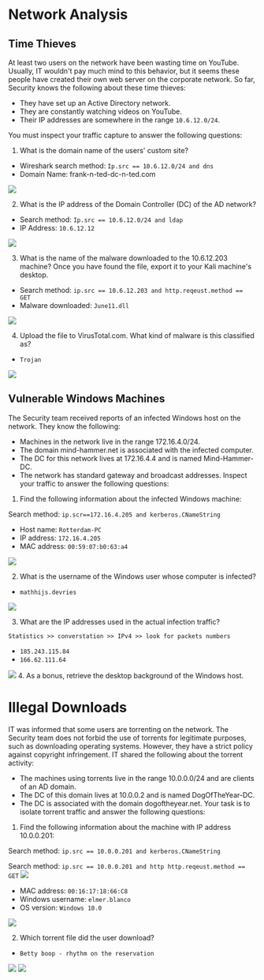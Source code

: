 


# Network Analysis

## Time Thieves
At least two users on the network have been wasting time on YouTube. Usually, IT
wouldn't pay much mind to this behavior, but it seems these people have created their
own web server on the corporate network. So far, Security knows the following about
these time thieves:

* They have set up an Active Directory network.
*  They are constantly watching videos on YouTube.
*  Their IP addresses are somewhere in the range `10.6.12.0/24`.

You must inspect your traffic capture to answer the following questions:
1. What is the domain name of the users' custom site?
* Wireshark search method: `Ip.src == 10.6.12.0/24 and dns`
* Domain Name: frank-n-ted-dc-n-ted.com

<img src="/Network Analysis/Images/1.png">

2. What is the IP address of the Domain Controller (DC) of the AD network?
* Search method: `Ip.src == 10.6.12.0/24 and ldap`
* IP Address: `10.6.12.12`
<img src="/Network Analysis/Images/4.png">

3. What is the name of the malware downloaded to the 10.6.12.203 machine? Once
you have found the file, export it to your Kali machine's desktop.
* Search method: `ip.src == 10.6.12.203 and http.reqeust.method == GET`
* Malware downloaded: `June11.dll`

<img src="/Network Analysis/Images/5.png">
     
4. Upload the file to VirusTotal.com. What kind of malware is this classified as?
* `Trojan`
<img src="/Network Analysis/Images/6.png"> 

## Vulnerable Windows Machines
The Security team received reports of an infected Windows host on the network. They
know the following:
* Machines in the network live in the range 172.16.4.0/24.
* The domain mind-hammer.net is associated with the infected computer.
* The DC for this network lives at 172.16.4.4 and is named Mind-Hammer-DC.
* The network has standard gateway and broadcast addresses.
Inspect your traffic to answer the following questions:
1. Find the following information about the infected Windows machine:

Search method: `ip.scr==172.16.4.205 and kerberos.CNameString`
* Host name: `Rotterdam-PC`
* IP address: `172.16.4.205`
* MAC address: `00:59:07:b0:63:a4`
<img src="/Network Analysis/Images/7.png">

2. What is the username of the Windows user whose computer is infected?
* `mathhijs.devries`
<img src="/Network Analysis/Images/8.png">

3. What are the IP addresses used in the actual infection traffic?

 `Statistics >> converstation >> IPv4 >> look for packets numbers`
* `185.243.115.84`
* `166.62.111.64`
<img src="/Network Analysis/Images/9.png">
4. As a bonus, retrieve the desktop background of the Windows host.


# Illegal Downloads
IT was informed that some users are torrenting on the network. The Security team does
not forbid the use of torrents for legitimate purposes, such as downloading operating
systems. However, they have a strict policy against copyright infringement.
IT shared the following about the torrent activity:
* The machines using torrents live in the range 10.0.0.0/24 and are clients of an
AD domain.
* The DC of this domain lives at 10.0.0.2 and is named DogOfTheYear-DC.
* The DC is associated with the domain dogoftheyear.net.
Your task is to isolate torrent traffic and answer the following questions:
1. Find the following information about the machine with IP address 10.0.0.201:


Search method: `ip.src == 10.0.0.201 and kerberos.CNameString`

Search method: `ip.src == 10.0.0.201 and http http.reqeust.method == GET`
<img src="/Network Analysis/Images/10.png">

* MAC address: `00:16:17:18:66:C8`
* Windows username: `elmer.blanco`
* OS version: `Windows 10.0`

<img src="/Network Analysis/Images/11.png">


2. Which torrent file did the user download?
*  `Betty boop - rhythm on the reservation`
<img src="/Network Analysis/Images/12.png">
<img src="/Network Analysis/Images/2.png">
